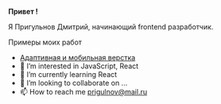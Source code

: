__Привет !__

Я Пригульнов Дмитрий, начинающий frontend разработчик.

Примеры моих работ
- [Адаптивная и мобильная верстка](https://github.com/LLStudent83/adaptive-layout/ "Репозиторий с проектом")
- 👀 I’m interested in JavaScript, React
- 🌱 I’m currently learning React
- 💞️ I’m looking to collaborate on ...
- 📫 How to reach me prigulnov@mail.ru


